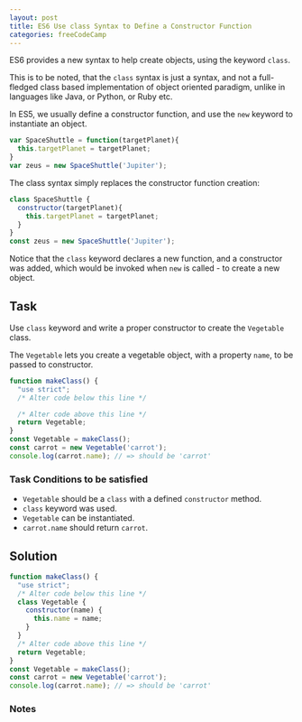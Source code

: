 ```yaml
---
layout: post
title: ES6 Use class Syntax to Define a Constructor Function
categories: freeCodeCamp
---
```


ES6 provides a new syntax to help create objects, using the keyword <code>class</code>.

This is to be noted, that the <code>class</code> syntax is just a syntax, and not a full-fledged class based implementation of object oriented paradigm, unlike in languages like Java, or Python, or Ruby etc.

In ES5, we usually define a constructor function, and use the <code>new</code> keyword to instantiate an object.

```js
var SpaceShuttle = function(targetPlanet){
  this.targetPlanet = targetPlanet;
}
var zeus = new SpaceShuttle('Jupiter');
```

The class syntax simply replaces the constructor function creation:
```js
class SpaceShuttle {
  constructor(targetPlanet){
    this.targetPlanet = targetPlanet;
  }
}
const zeus = new SpaceShuttle('Jupiter');
```

Notice that the <code>class</code> keyword declares a new function, and a constructor was added, which would be invoked when <code>new</code> is called - to create a new object.


## Task
Use <code>class</code> keyword and write a proper constructor to create the <code>Vegetable</code> class.

The <code>Vegetable</code> lets you create a vegetable object, with a property <code>name</code>, to be passed to constructor.

```js
function makeClass() {
  "use strict";
  /* Alter code below this line */

  /* Alter code above this line */
  return Vegetable;
}
const Vegetable = makeClass();
const carrot = new Vegetable('carrot');
console.log(carrot.name); // => should be 'carrot'
```

### Task Conditions to be satisfied
- <code>Vegetable</code> should be a <code>class</code> with a defined <code>constructor</code> method.
- <code>class</code> keyword was used.
- <code>Vegetable</code> can be instantiated.
- <code>carrot.name</code> should return <code>carrot</code>.


## Solution
```javascript
function makeClass() {
  "use strict";
  /* Alter code below this line */
  class Vegetable {
    constructor(name) {
      this.name = name;
    }
  }
  /* Alter code above this line */
  return Vegetable;
}
const Vegetable = makeClass();
const carrot = new Vegetable('carrot');
console.log(carrot.name); // => should be 'carrot'
```

### Notes
